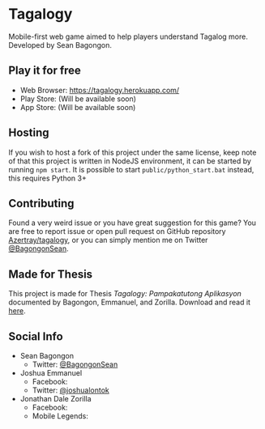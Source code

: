 # Tagalogy
Mobile-first web game aimed to help players understand Tagalog more. Developed by Sean Bagongon.

## Play it for free
- Web Browser: https://tagalogy.herokuapp.com/
- Play Store: (Will be available soon)
- App Store: (Will be available soon)

## Hosting
If you wish to host a fork of this project under the same license, keep note of that this project is written in NodeJS environment, it can be started by running `npm start`. It is possible to start `public/python_start.bat` instead, this requires Python 3+

## Contributing
Found a very weird issue or you have great suggestion for this game? You are free to report issue or open pull request on GitHub repository [Azertray/tagalogy](https://www.github.com/Azertray/tagalogy), or you can simply mention me on Twitter [@BagongonSean](https://www.twitter.com/@BagongonSean/).

## Made for Thesis
This project is made for Thesis _Tagalogy: Pampakatutong Aplikasyon_ documented by Bagongon, Emmanuel, and Zorilla. Download and read it [here](about:blank).

## Social Info
- Sean Bagongon
    - Twitter: [@BagongonSean](https://www.twitter.com/@BagongonSean/)
- Joshua Emmanuel
    - Facebook:
    - Twitter: [@joshualontok](https://www.twitter.com/@joshualontok/)
- Jonathan Dale Zorilla
    - Facebook:
    - Mobile Legends:
